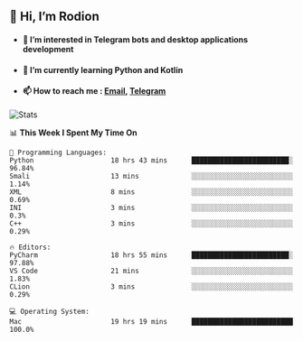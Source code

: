 ## 👋 Hi, I’m Rodion
- #### 👀 I’m interested in Telegram bots and desktop applications development
- #### 🌱 I’m currently learning Python and Kotlin
- #### 📫 How to reach me : [Email](mailto:me@lavn.ml), [Telegram](https://t.me/fast_geek)

![Stats](https://github-readme-stats.vercel.app/api?username=fast-geek&show_icons=true&theme=react&hide=issues&count_private=true&layout=compact)


<!--START_SECTION:waka-->
📊 **This Week I Spent My Time On** 

```text
💬 Programming Languages: 
Python                   18 hrs 43 mins      ████████████████████████░   96.84% 
Smali                    13 mins             ░░░░░░░░░░░░░░░░░░░░░░░░░   1.14% 
XML                      8 mins              ░░░░░░░░░░░░░░░░░░░░░░░░░   0.69% 
INI                      3 mins              ░░░░░░░░░░░░░░░░░░░░░░░░░   0.3% 
C++                      3 mins              ░░░░░░░░░░░░░░░░░░░░░░░░░   0.29%

🔥 Editors: 
PyCharm                  18 hrs 55 mins      ████████████████████████░   97.88% 
VS Code                  21 mins             ░░░░░░░░░░░░░░░░░░░░░░░░░   1.83% 
CLion                    3 mins              ░░░░░░░░░░░░░░░░░░░░░░░░░   0.29%

💻 Operating System: 
Mac                      19 hrs 19 mins      █████████████████████████   100.0%

```


<!--END_SECTION:waka-->
